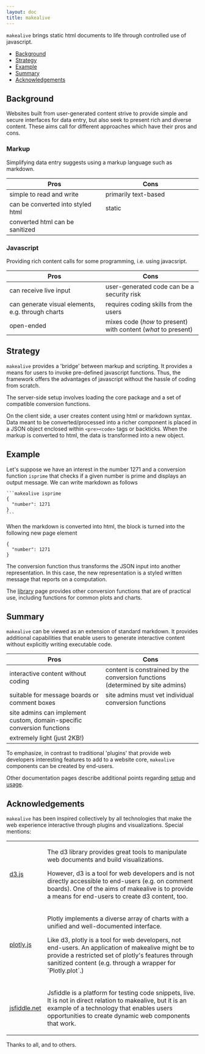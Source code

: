 ```yaml
---
layout: doc
title: makealive
---
```


`makealive` brings static html documents to life through controlled use of javascript.

- [Background](#background)
- [Strategy](#strategy)
- [Example](#library)
- [Summary](#summary)
- [Acknowledgements](#thanks)


<a id="background"></a>

## Background

Websites built from user-generated content strive to provide simple and secure 
interfaces for data entry, but also seek to present rich and diverse content. 
These aims call for different approaches which have their pros and cons.


### Markup

Simplifying data entry suggests using a markup language such as markdown.

<table class="table intro">
<thead>
<tr><th width="50%">Pros</th>
    <th width="50%">Cons</th></tr>
</thead>
<tr><td>simple to read and write</td>
    <td>primarily text-based</td></tr>
<tr><td>can be converted into styled html</td>
    <td>static</td></tr>
<tr><td>converted html can be sanitized</td>
    <td></td></tr>
</table>


### Javascript

Providing rich content calls for some programming, i.e. using javacsript. 

<table class="table intro">
<thead>
<tr><th width="50%">Pros</th>
    <th width="50%">Cons</th></tr>
</thead>
<tr><td>can receive live input</td>
    <td>user-generated code can be a security risk</td></tr>
<tr><td>can generate visual elements, e.g. through charts</td>
    <td>requires coding skills from the users</td></tr>
<tr><td>open-ended</td>
    <td>mixes code (<em>how</em> to present) with content (<em>what</em> to present)</td></tr>
</table>


<a id="strategy"></a>

## Strategy

`makealive` provides a \'bridge\' between markup and scripting. It provides 
a means for users to invoke pre-defined javascript functions. 
Thus, the framework offers the advantages of javascript without the hassle 
of coding from scratch.

The server-side setup involves loading the core package and a set 
of compatible conversion functions. 

On the client side, a user creates content using html or markdown syntax. Data
meant to be converted/processed into a richer component is placed in a
JSON object enclosed within `<pre><code>` tags or backticks. 
When the markup is converted to html, the data is transformed into a new object.


<a id="library"></a>

## Example

Let\'s suppose we have an interest in the number 1271 and a conversion function 
`isprime` that checks if a given number is prime and displays an output 
message. We can write markdown as follows

<pre><code>```makealive isprime
{
  "number": 1271
}
```
</code></pre>

When the markdown is converted into html, the block is turned into the following 
new page element

<pre><code class="makealive isprime">{
  "number": 1271
}
</code></pre>

The conversion function thus transforms the JSON input into another representation. 
In this case, the new representation is a styled written message that reports on 
a computation.

The <a href="lib/index.html">library</a> page provides other conversion functions 
that are of practical use, including functions for common plots and charts.



<a id="summary"></a>

## Summary

`makealive` can be viewed as an extension of standard markdown. It provides
additional capabilities that enable users to generate interactive content
without explicitly writing executable code. 

<table class="table intro">
<thead>
<tr><th width="50%">Pros</th>
    <th width="50%">Cons</th></tr>
</thead>
<tr><td class="makealive-pro">interactive content without coding</td>
    <td>content is constrained by the conversion functions (determined by site
admins)</td></tr>
<tr><td class="makealive-pro">suitable for message boards or comment boxes</td>
    <td>site admins must vet individual conversion functions</td></tr>
<tr><td class="makealive-pro">site admins can implement custom, domain-specific conversion functions</td>
    <td></td></tr>
<tr><td class="makealive-pro">extremely light (just 2KB!)</td>
    <td></td></tr>
</table>

To emphasize, in contrast to traditional \'plugins\' that provide web developers 
interesting features to add to a website core, `makealive` components can be
created by end-users.

Other documentation pages describe additional points regarding 
<a href="docs/server.html">setup</a> and <a href="docs/client.html">usage</a>.


<a id="thanks"></a>

## Acknowledgements

`makealive` has been inspired collectively by all technologies that make the web 
experience interactive through plugins and visualizations. Special mentions:

<table class="table intro">

<tr><td><a href="https://d3js.org">d3.js</a></td>
    <td><p>The d3 library provides great tools to manipulate web documents and 
        build visualizations. </p>
        <p>However, d3 is a tool for web developers and is not directly 
        accessible to end-users (e.g. on comment boards). One of the aims of 
        makealive is to provide a means for end-users to create d3 content, too. </p>
</td></tr>

<tr><td><a href="https://plot.ly/javascript/">plotly.js</a></td>
    <td><p>Plotly implements a diverse array of charts with a unified and well-documented 
        interface.</p>        
        <p>Like d3, plotly is a tool for web developers, not end-users. An application
        of makealive might be to provide a restricted set of plotly's features
        through sanitized content (e.g. through a wrapper for `Plotly.plot`.)</p>
</td></tr>

<tr><td><a href="https://jsfiddle.net/">jsfiddle.net</a></td>
    <td><p>Jsfiddle is a platform for testing code snippets, live. It is not in 
        direct relation to makealive, but it is an example of a technology that 
        enables users opportunities to create dynamic web components that work.</p>
    </td></tr>

</table>

Thanks to all, and to others.

